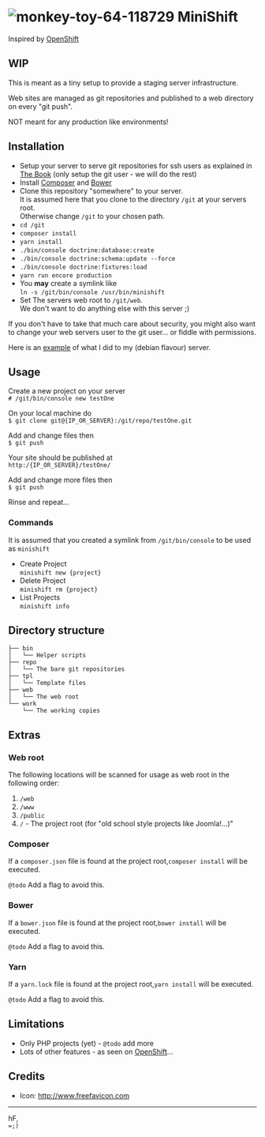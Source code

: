 # ![monkey-toy-64-118729](https://cloud.githubusercontent.com/assets/33978/26260020/4ca62144-3c91-11e7-893b-faac97966f65.png) MiniShift

Inspired by [OpenShift](https://www.openshift.com/)

## WIP

This is meant as a tiny setup to provide a staging server infrastructure.

Web sites are managed as git repositories and published to a web directory on every "git push".

NOT meant for any production like environments!

## Installation

* Setup your server to serve git repositories for ssh users as explained in [The Book](https://git-scm.com/book/en/v2/Git-on-the-Server-Setting-Up-the-Server) (only setup the git user - we will do the rest)
* Install [Composer](https://getcomposer.org) and [Bower](https://bower.io)
* Clone this repository "somewhere" to your server.<br />
It is assumed here that you clone to the directory `/git` at your servers root.<br />
Otherwise change `/git` to your chosen path.
* `cd /git`
* `composer install`
* `yarn install`
* `./bin/console doctrine:database:create`
* `./bin/console doctrine:schema:update --force`
* `./bin/console doctrine:fixtures:load`
* `yarn run encore production`
* You **may** create a symlink like<br />
  `ln -s /git/bin/console /usr/bin/minishift`
* Set The servers web root to `/git/web`.<br />
 We don't want to do anything else with this server ;)

If you don't have to take that much care about security, you might also want to change your web servers user to the git user... or fiddle with permissions.

Here is an [example](https://gist.github.com/elkuku/9b1137e9b817e79454e3dbd2f1bd4373) of what I did to my (debian flavour) server.

## Usage

Create a new project on your server<br />
`# /git/bin/console new testOne`

On your local machine do<br />
`$ git clone git@{IP_OR_SERVER}:/git/repo/testOne.git`

Add and change files then<br />
`$ git push`

Your site should be published at<br /> 
`http:/{IP_OR_SERVER}/testOne/`

Add and change more files then<br />
`$ git push`

Rinse and repeat...

### Commands
It is assumed that you created a symlink from `/git/bin/console` to be used as `minishift`

* Create Project<br />
`minishift new {project}`
* Delete Project<br />
`minishift rm {project}`
* List Projects<br />
`minishift info`

## Directory structure
```
├── bin
│   └── Helper scripts
├── repo
│   └── The bare git repositories
├── tpl
│   └── Template files
├── web
│   └── The web root
└── work
    └── The working copies
```

## Extras

### Web root

The following locations will be scanned for usage as web root in the following order:

1. `/web`
1. `/www`
1. `/public`
1. `/` - The project root (for "old school style projects like Joomla!...)"

### Composer

If a `composer.json` file is found at the project root,`composer install` will be executed.

`@todo` Add a flag to avoid this.

### Bower

If a `bower.json` file is found at the project root,`bower install` will be executed.

`@todo` Add a flag to avoid this.

### Yarn

If a `yarn.lock` file is found at the project root,`yarn install` will be executed.

`@todo` Add a flag to avoid this.

## Limitations

* Only PHP projects (yet) - `@todo` add more
* Lots of other features - as seen on [OpenShift](https://www.openshift.com/)...

## Credits

* Icon: http://www.freefavicon.com

----

hF,<br />
`=;)`
